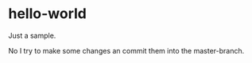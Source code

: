 # hello-world
Just a sample.

No I try to make some changes an commit them into the master-branch. 
